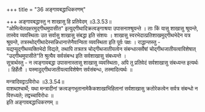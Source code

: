 +++
title = "36 अङ्गावबद्धाधिकरणम्"

+++
अङ्गावबद्धास्तु न शाखासु हि प्रतिवेदम् ॥3.3.53॥  
"ओमित्येतदक्षरमुद्गीथमुपासीत" इत्युद्गीथादिक्रत्वङ्गाश्रया उपासनाश्श्रूयन्ते । ताः किं यासु शाखासु श्रूयन्ते, तास्वेव व्यवस्थिताः उत सर्वासु शाखासु संबद्धा इति संशयः । शाखासु स्वरभेदात्प्रतिशाखमुद्गीथभेदेन यत्र श्रूयन्ते, तत्रस्थोद्गीथादेस्सन्निधानात्तेनैवान्विता व्यवस्थिता इति पूर्वः पक्षः । राद्धान्तस्तु - यद्यप्युद्गीथव्यक्तिभेदो विद्यते, तथापि तत्रतत्र चोद्गीथजातीयत्वेन संबन्धात्सर्वेषां चोद्गीथजातीयत्वाविशेषात् "उद्गीथमुपासीते"ति श्रुत्यैव सर्वसंबन्ध इति सर्वशाखासु संबध्यन्ते ।   
सूत्रार्थस्तु - न त्वङ्गावबद्धा उपासनास्तासु शाखासु व्यवस्थिताः, अपि तु प्रतिवेदं सर्वशाखासु संबध्यन्त इत्यर्थः । हिर्हेतौ । यस्मादुद्गीथजातीयत्वाविशेषेण सर्वसंबन्धः, तस्मादित्यर्थः ॥

मन्त्रादिवद्वाऽविरोधः ॥3.3.54॥  
वाशब्दश्चार्थे; यथा मन्त्रादीनां क्रत्वङ्गभूतानामेकैकशाखाभिहितानां सर्वशाखासु क्रतोरेकत्वेन सर्वत्र संबन्धो न विरुध्यते; तद्वच्चाविरोधः ॥  
 इति अङ्गावबद्धाधिकरणम् ॥
